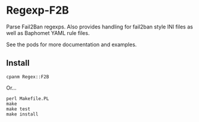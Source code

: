 # Regexp-F2B

Parse Fail2Ban regexps. Also provides handling for fail2ban style INI
files as well as Baphomet YAML rule files.

See the pods for more documentation and examples.

## Install

```
cpanm Regex::F2B
```

Or...

```
perl Makefile.PL
make
make test
make install
```
